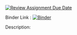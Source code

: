 [![Review Assignment Due Date](https://classroom.github.com/assets/deadline-readme-button-24ddc0f5d75046c5622901739e7c5dd533143b0c8e959d652212380cedb1ea36.svg)](https://classroom.github.com/a/LiaEl886)

Binder Link : [![Binder](https://mybinder.org/badge_logo.svg)](https://mybinder.org/v2/gh/UCB-stat-159-s23/project-Group17.git/HEAD)

Description:
